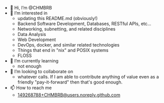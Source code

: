 - 👋 Hi, I’m @CHMBRB
- 👀 I’m interested in
  - updating this README.md (obviously!)
  - Backend Software Development, Databases, RESTful APIs, etc...
  - Networking, subnetting, and related disciplines
  - Data Analysis
  - Web Development
  - DevOps, docker, and similar related technologies
  - Things that end in "nix" and POSIX systems
  - FLOSS
- 🌱 I’m currently learning
  - not enough
- 💞️ I’m looking to collaborate on
  - whatever calls. If I am able to contribute anything of value even as a friendly "pay-it-forward" then that's good enough.
- 📫 How to reach me
  - 149268788+CHMBRB@users.noreply.github.com

<!---
CHMBRB/CHMBRB is a ✨ special ✨ repository because its `README.md` (this file) appears on your GitHub profile.
You can click the Preview link to take a look at your changes.
--->
